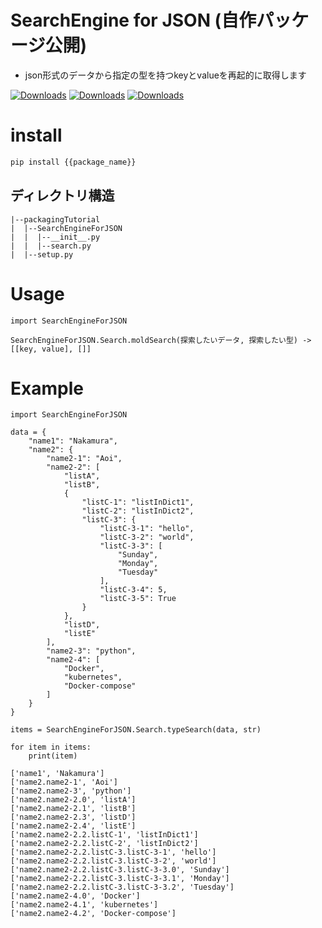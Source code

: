 
# SearchEngine for JSON (自作パッケージ公開)
* json形式のデータから指定の型を持つkeyとvalueを再起的に取得します

[![Downloads](https://pepy.tech/badge/searchengineforjson)](https://pepy.tech/project/searchengineforjson)
[![Downloads](https://pepy.tech/badge/searchengineforjson/month)](https://pepy.tech/project/searchengineforjson)
[![Downloads](https://pepy.tech/badge/searchengineforjson/week)](https://pepy.tech/project/searchengineforjson)

# install
```bash
pip install {{package_name}}
```
## ディレクトリ構造
```
|--packagingTutorial
|  |--SearchEngineForJSON
|  |  |--__init__.py
|  |  |--search.py
|  |--setup.py
```

# Usage
```
import SearchEngineForJSON

SearchEngineForJSON.Search.moldSearch(探索したいデータ, 探索したい型) -> [[key, value], []]
```

# Example
```
import SearchEngineForJSON

data = {
    "name1": "Nakamura",
    "name2": {
        "name2-1": "Aoi",
        "name2-2": [
            "listA",
            "listB",
            {
                "listC-1": "listInDict1",
                "listC-2": "listInDict2",
                "listC-3": {
                    "listC-3-1": "hello",
                    "listC-3-2": "world",
                    "listC-3-3": [
                        "Sunday",
                        "Monday",
                        "Tuesday"
                    ],
                    "listC-3-4": 5,
                    "listC-3-5": True
                }
            },
            "listD",
            "listE"
        ],
        "name2-3": "python",
        "name2-4": [
            "Docker",
            "kubernetes",
            "Docker-compose"
        ]
    }
}

items = SearchEngineForJSON.Search.typeSearch(data, str)

for item in items:
    print(item)
```
```
['name1', 'Nakamura']
['name2.name2-1', 'Aoi']
['name2.name2-3', 'python']
['name2.name2-2.0', 'listA']
['name2.name2-2.1', 'listB']
['name2.name2-2.3', 'listD']
['name2.name2-2.4', 'listE']
['name2.name2-2.2.listC-1', 'listInDict1']
['name2.name2-2.2.listC-2', 'listInDict2']
['name2.name2-2.2.listC-3.listC-3-1', 'hello']
['name2.name2-2.2.listC-3.listC-3-2', 'world']
['name2.name2-2.2.listC-3.listC-3-3.0', 'Sunday']
['name2.name2-2.2.listC-3.listC-3-3.1', 'Monday']
['name2.name2-2.2.listC-3.listC-3-3.2', 'Tuesday']
['name2.name2-4.0', 'Docker']
['name2.name2-4.1', 'kubernetes']
['name2.name2-4.2', 'Docker-compose']
```


